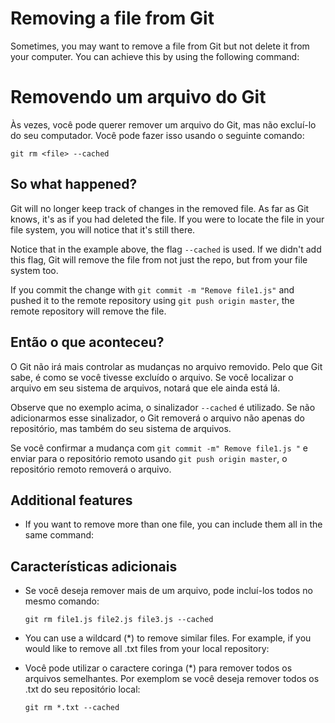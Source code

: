 # Removing a file from Git

Sometimes, you may want to remove a file from Git but not delete it from your computer. You can achieve this by using the following command:

# Removendo um arquivo do Git

Às vezes, você pode querer remover um arquivo do Git, mas não excluí-lo do seu computador. Você pode fazer isso usando o seguinte comando:

``git rm <file> --cached``

## So what happened?

Git will no longer keep track of changes in the removed file. As far as Git knows, it's as if you had deleted the file. If you were to locate the file in your file system, you will notice that it's still there.

Notice that in the example above, the flag `--cached` is used. If we didn't add this flag, Git will remove the file from not just the repo, but from your file system too.

If you commit the change with `git commit -m "Remove file1.js"` and pushed it to the remote repository using `git push origin master`, the remote repository will remove the file.

## Então o que aconteceu?

O Git não irá mais controlar as mudanças no arquivo removido. Pelo que Git sabe, é como se você tivesse excluído o arquivo. Se você localizar o arquivo em seu sistema de arquivos, notará que ele ainda está lá.

Observe que no exemplo acima, o sinalizador `--cached` é utilizado. Se não adicionarmos esse sinalizador, o Git removerá o arquivo não apenas do repositório, mas também do seu sistema de arquivos.

Se você confirmar a mudança com `git commit -m" Remove file1.js "` e enviar para o repositório remoto usando `git push origin master`, o repositório remoto removerá o arquivo.

## Additional features

-   If you want to remove more than one file, you can include them all in the same command:

## Características adicionais

- Se você deseja remover mais de um arquivo, pode incluí-los todos no mesmo comando:

    `git rm file1.js file2.js file3.js --cached`

-   You can use a wildcard (*) to remove similar files. For example, if you would like to remove all .txt files from your local repository:


- Você pode utilizar o caractere coringa (*) para remover todos os arquivos semelhantes.  Por exemplom se você deseja remover todos os .txt do seu repositório local:

    `git rm *.txt --cached`
